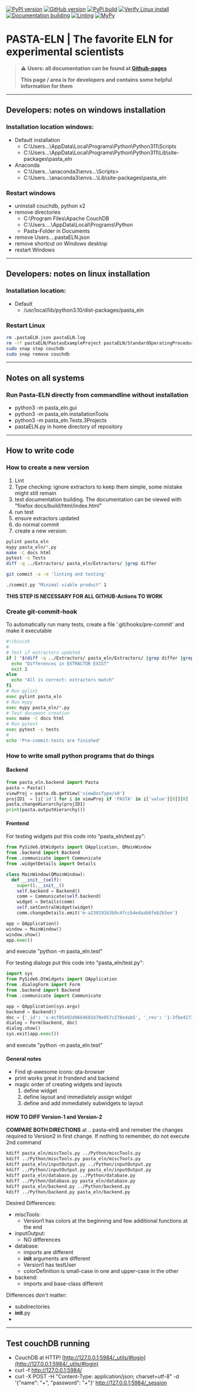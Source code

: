 
[![PyPI version](https://badge.fury.io/py/pasta-eln.svg)](https://badge.fury.io/py/pasta-eln)
[![GitHub version](https://badge.fury.io/gh/PASTA-ELN%2Fpasta-eln.svg)](https://badge.fury.io/gh/PASTA-ELN%2Fpasta-eln)
[![PyPi build](https://github.com/PASTA-ELN/pasta-eln/actions/workflows/pypi.yml/badge.svg)](https://github.com/PASTA-ELN/pasta-eln/actions/workflows/pypi.yml)
[![Verify Linux install](https://github.com/PASTA-ELN/pasta-eln/actions/workflows/installLinux.yml/badge.svg)](https://github.com/PASTA-ELN/pasta-eln/actions/workflows/installLinux.yml)
[![Documentation building](https://github.com/PASTA-ELN/pasta-eln/actions/workflows/docbuild.yml/badge.svg)](https://github.com/PASTA-ELN/pasta-eln/actions/workflows/docbuild.yml)
[![Linting](https://github.com/PASTA-ELN/pasta-eln/actions/workflows/pylint.yml/badge.svg)](https://github.com/PASTA-ELN/pasta-eln/actions/workflows/pylint.yml)
[![MyPy](https://github.com/PASTA-ELN/pasta-eln/actions/workflows/mypy.yml/badge.svg)](https://github.com/PASTA-ELN/pasta-eln/actions/workflows/mypy.yml)

# PASTA-ELN | The favorite ELN for experimental scientists

> :warning: **Users: all documentation can be found at [Github-pages](https://pasta-eln.github.io/pasta-eln/)**
>
> **This page / area is for developers and contains some helpful information for them**

---

## Developers: notes on windows installation
### Installation location windows:
- Default installation
  - C:\Users\...\AppData\Local\Programs\Python\Python311\Scripts
  - C:\Users\...\AppData\Local\Programs\Python\Python311\Lib\site-packages\pasta_eln
- Anaconda
  - C:\Users\...\anaconda3\envs\...\Scripts>
  - C:\Users\...\anaconda3\envs\...\Lib\site-packages\pasta_eln

### Restart windows
- uninstall couchdb, python x2
- remove directories
  - C:\Program Files\Apache CouchDB
  - C:\Users\....\AppData\Local\Programs\Python
  - Pasta-Folder in Documents
- remove Users\...\.pastaELN.json
- remove shortcut on Windows desktop
- restart Windows

---

## Developers: notes on linux installation
### Installation location:
- Default
  - /usr/local/lib/python3.10/dist-packages/pasta_eln

### Restart Linux
``` bash
rm .pastaELN.json pastaELN.log
rm -rf pastaELN/PastasExampleProject pastaELN/StandardOperatingProcedures
sudo snap stop couchdb
sudo snap remove couchdb
```

---

## Notes on all systems
### Run Pasta-ELN directly from commandline without installation
- python3 -m pasta_eln.gui
- python3 -m pasta_eln.installationTools
- python3 -m pasta_eln.Tests.3Projects
- pastaELN.py in home directory of repository

---

## How to write code
### How to create a new version
1. Lint
1. Type checking: ignore extractors to keep them simple, some mistake might still remain
2. test documentation building. The documentation can be viewed with "firefox docs/build/html/index.html"
3. run test
4. ensure extractors updated
5. do normal commit
6. create a new version:
``` bash
pylint pasta_eln
mypy pasta_eln/*.py
make -C docs html
pytest -s Tests
diff -q ../Extractors/ pasta_eln/Extractors/ |grep differ

git commit -a -m 'linting and testing'

./commit.py "Minimal viable product" 1
```
   **THIS STEP IS NECESSARY FOR ALL GITHUB-Actions TO WORK**

### Create git-commit-hook
To automatically run many tests, create a file '.git/hooks/pre-commit' and make it executable
``` bash
#!/bin/sh
#
# Test if extractors updated
if [ "$(diff -q ../Extractors/ pasta_eln/Extractors/ |grep differ |grep extractor)" ]; then
  echo "Differences in EXTRACTOR EXIST"
  exit 1
else
  echo "All is correct: extractors match"
fi
# Run pylint
exec pylint pasta_eln
# Run mypy
exec mypy pasta_eln/*.py
# Test document creation
exec make -C docs html
# Run pytest
exec pytest -s tests
#
echo 'Pre-commit-tests are finished'
```

### How to write small python programs that do things
#### Backend
``` Python
from pasta_eln.backend import Pasta
pasta = Pasta()
viewProj = pasta.db.getView('viewDocType/x0')
projID1  = [i['id'] for i in viewProj if 'PASTA' in i['value'][0]][0]
pasta.changeHierarchy(projID1)
print(pasta.outputHierarchy())
```

#### Frontend
For testing widgets put this code into "pasta_eln/test.py":
``` Python
from PySide6.QtWidgets import QApplication, QMainWindow
from .backend import Backend
from .communicate import Communicate
from .widgetDetails import Details

class MainWindow(QMainWindow):
  def __init__(self):
    super().__init__()
    self.backend = Backend()
    comm = Communicate(self.backend)
    widget = Details(comm)
    self.setCentralWidget(widget)
    comm.changeDetails.emit('m-a23019163b9c4fccb4edaab0feb2b5ee')

app = QApplication()
window = MainWindow()
window.show()
app.exec()
```
and execute "python -m pasta_eln.test"

For testing dialogs put this code into "pasta_eln/test.py":
``` Python
import sys
from PySide6.QtWidgets import QApplication
from .dialogForm import Form
from .backend import Backend
from .communicate import Communicate

app = QApplication(sys.argv)
backend = Backend()
doc = {'_id': 's-4cf85492d9684601b70e057c278e4ab5', '_rev': '1-3fbe417334a18b29e9f3180847dbae2b'}
dialog = Form(backend, doc)
dialog.show()
sys.exit(app.exec())
```
and execute "python -m pasta_eln.test"

#### General notes
- Find qt-awesome icons: qta-browser
- print works great in frondend and backend
- magic order of creating widgets and layouts
  1. define widget
  2. define layout and immediately assign widget
  3. define and add immediately subwidgets to layout


#### HOW TO DIFF Version-1 and Version-2
**COMPARE BOTH DIRECTIONS**
at .. pasta-eln$ and remeber the changes required to Version2 in first change. If nothing to remember, do not execute 2nd command
``` bash
kdiff pasta_eln/miscTools.py ../Python/miscTools.py
kdiff ../Python/miscTools.py pasta_eln/miscTools.py
kdiff pasta_eln/inputOutput.py ../Python/inputOutput.py
kdiff ../Python/inputOutput.py pasta_eln/inputOutput.py
kdiff pasta_eln/database.py ../Python/database.py
kdiff ../Python/database.py pasta_eln/database.py
kdiff pasta_eln/backend.py ../Python/backend.py
kdiff ../Python/backend.py pasta_eln/backend.py
```
Desired Differences:
- miscTools:
  - Version1 has colors at the beginning and few additional functions at the end
- inputOutput:
  - NO differences
- database:
  - imports are different
  - __init__ arguments are different
  - Version1 has testUser
  - colorDefinition is small-case in one and upper-case in the other
- backend:
  - imports and base-class different


Differences don't matter:
- subdirectories
- __init__.py
-



---

## Test couchDB running
- CouchDB at HTTP! [http://127.0.0.1:5984/_utils/#login](http://127.0.0.1:5984/_utils/#login)
- curl -f http://127.0.0.1:5984/
- curl -X POST -H "Content-Type: application/json; charset=utf-8" -d '{"name": "*+*", "password": "*+*"}' http://127.0.0.1:5984/_session
